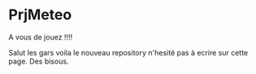 # PrjMeteo
A vous de jouez !!!!

Salut les gars voila le nouveau repository n'hesité pas à ecrire sur cette page. Des bisous.
